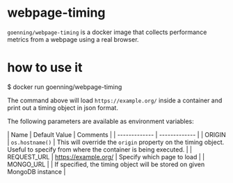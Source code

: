 # webpage-timing

`goenning/webpage-timing` is a docker image that collects performance metrics from a webpage using a real browser.

# how to use it

$ docker run goenning/webpage-timing

The command above will load `https://example.org/` inside a container and print out a timing object in json format.

The following parameters are available as environment variables:

| Name  | Default Value | Comments |
| ------------- | ------------- |
| ORIGIN  | `os.hostname()` | This will override the `origin` property on the timing object. Useful to specify from where the container is being executed. |
| REQUEST_URL | https://example.org/ | Specify which page to load |
| MONGO_URL | <empty> | If specified, the timing object will be stored on given MongoDB instance |